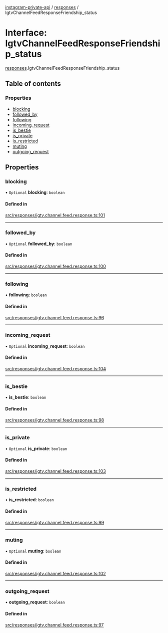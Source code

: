 [instagram-private-api](../../README.md) / [responses](../../modules/responses.md) / IgtvChannelFeedResponseFriendship_status

# Interface: IgtvChannelFeedResponseFriendship\_status

[responses](../../modules/responses.md).IgtvChannelFeedResponseFriendship_status

## Table of contents

### Properties

- [blocking](IgtvChannelFeedResponseFriendship_status.md#blocking)
- [followed\_by](IgtvChannelFeedResponseFriendship_status.md#followed_by)
- [following](IgtvChannelFeedResponseFriendship_status.md#following)
- [incoming\_request](IgtvChannelFeedResponseFriendship_status.md#incoming_request)
- [is\_bestie](IgtvChannelFeedResponseFriendship_status.md#is_bestie)
- [is\_private](IgtvChannelFeedResponseFriendship_status.md#is_private)
- [is\_restricted](IgtvChannelFeedResponseFriendship_status.md#is_restricted)
- [muting](IgtvChannelFeedResponseFriendship_status.md#muting)
- [outgoing\_request](IgtvChannelFeedResponseFriendship_status.md#outgoing_request)

## Properties

### blocking

• `Optional` **blocking**: `boolean`

#### Defined in

[src/responses/igtv.channel.feed.response.ts:101](https://github.com/Nerixyz/instagram-private-api/blob/b3351b9/src/responses/igtv.channel.feed.response.ts#L101)

___

### followed\_by

• `Optional` **followed\_by**: `boolean`

#### Defined in

[src/responses/igtv.channel.feed.response.ts:100](https://github.com/Nerixyz/instagram-private-api/blob/b3351b9/src/responses/igtv.channel.feed.response.ts#L100)

___

### following

• **following**: `boolean`

#### Defined in

[src/responses/igtv.channel.feed.response.ts:96](https://github.com/Nerixyz/instagram-private-api/blob/b3351b9/src/responses/igtv.channel.feed.response.ts#L96)

___

### incoming\_request

• `Optional` **incoming\_request**: `boolean`

#### Defined in

[src/responses/igtv.channel.feed.response.ts:104](https://github.com/Nerixyz/instagram-private-api/blob/b3351b9/src/responses/igtv.channel.feed.response.ts#L104)

___

### is\_bestie

• **is\_bestie**: `boolean`

#### Defined in

[src/responses/igtv.channel.feed.response.ts:98](https://github.com/Nerixyz/instagram-private-api/blob/b3351b9/src/responses/igtv.channel.feed.response.ts#L98)

___

### is\_private

• `Optional` **is\_private**: `boolean`

#### Defined in

[src/responses/igtv.channel.feed.response.ts:103](https://github.com/Nerixyz/instagram-private-api/blob/b3351b9/src/responses/igtv.channel.feed.response.ts#L103)

___

### is\_restricted

• **is\_restricted**: `boolean`

#### Defined in

[src/responses/igtv.channel.feed.response.ts:99](https://github.com/Nerixyz/instagram-private-api/blob/b3351b9/src/responses/igtv.channel.feed.response.ts#L99)

___

### muting

• `Optional` **muting**: `boolean`

#### Defined in

[src/responses/igtv.channel.feed.response.ts:102](https://github.com/Nerixyz/instagram-private-api/blob/b3351b9/src/responses/igtv.channel.feed.response.ts#L102)

___

### outgoing\_request

• **outgoing\_request**: `boolean`

#### Defined in

[src/responses/igtv.channel.feed.response.ts:97](https://github.com/Nerixyz/instagram-private-api/blob/b3351b9/src/responses/igtv.channel.feed.response.ts#L97)
